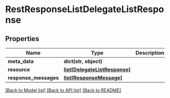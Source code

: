 # RestResponseListDelegateListResponse

## Properties
Name | Type | Description | Notes
------------ | ------------- | ------------- | -------------
**meta_data** | **dict(str, object)** |  | [optional] 
**resource** | [**list[DelegateListResponse]**](DelegateListResponse.md) |  | [optional] 
**response_messages** | [**list[ResponseMessage]**](ResponseMessage.md) |  | [optional] 

[[Back to Model list]](../README.md#documentation-for-models) [[Back to API list]](../README.md#documentation-for-api-endpoints) [[Back to README]](../README.md)

